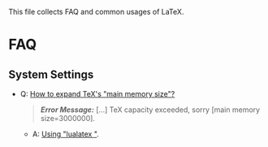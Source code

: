 This file collects FAQ and common usages of LaTeX.

# FAQ

## System Settings

- Q: [How to expand TeX's "main memory size"?](http://tex.stackexchange.com/q/7953/23098)

  > ***Error Message:*** [...] TeX capacity exceeded, sorry [main memory size=3000000].

  - A: [Using "lualatex <file>"](http://tex.stackexchange.com/a/28833/23098).
